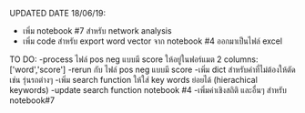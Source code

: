 UPDATED DATE 18/06/19:
- เพิ่ม notebook #7 สำหรับ network analysis
- เพิ่ม code สำหรับ export word vector จาก notebook #4 ออกมาเป็นไฟล์ excel

TO DO:
-process ไฟล์ pos neg แบบมี score ให้อยู่ในฟอร์แมต 2 columns: ['word','score']
-rerun กับ ไฟล์ pos neg แบบมี score
-เพิ่ม dict สำหรับคำที่ไม่ต้องให้ตัด เช่น รุ่นรถต่างๆ
-เพิ่ม search function ให้ใส่ key words ย่อยได้ (hierachical keywords)
-update search function notebook #4
-เพิ่มค่าเชิงสถิติ และอื่นๆ สำหรับ notebook#7
